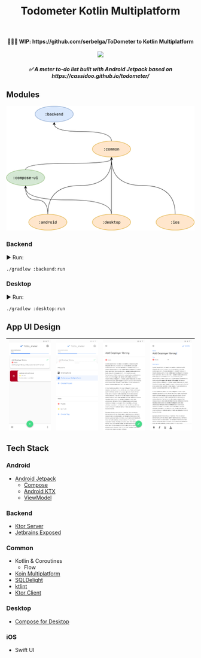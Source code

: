 <h1 align="center">Todometer Kotlin Multiplatform</h1></br>

<h4 align="center">
  🚧🚧🚧 WIP: https://github.com/serbelga/ToDometer to Kotlin Multiplatform
</h4>

<p align="center">
<img src="https://github.com/serbelga/ToDometer_Compose/workflows/Android%20CI/badge.svg">
</p>

<h5 align="center">
✅ A meter to-do list built with Android Jetpack based on https://cassidoo.github.io/todometer/
</h5>

## Modules

<div align="center">
<img src="./resources/arch/modules.png" width="700" />
</div>

### Backend

▶️ Run:

```
./gradlew :backend:run
```

### Desktop

▶️ Run:

```
./gradlew :desktop:run
```

## App UI Design

| <img width="300" src="./resources/Home.png"></img> | <img width="300" src="./resources/Home_BottomSheet.png"></img> | <img width="300" src="./resources/Task_Detail.png"></img> | <img width="300" src="./resources/Edit_Task.png"></img> |
|---|---|---|---|

## Tech Stack

### Android
* [Android Jetpack](https://developer.android.com/jetpack)
  * [Compose](https://developer.android.com/jetpack/compose)
  * [Android KTX](https://developer.android.com/kotlin/ktx)
  * [ViewModel](https://developer.android.com/topic/libraries/architecture/viewmodel)

### Backend
* [Ktor Server](https://ktor.io/)
* [Jetbrains Exposed](https://github.com/JetBrains/Exposed)

### Common
* Kotlin & Coroutines
  * Flow
* [Koin Multiplatform](https://insert-koin.io/docs/setup/v3/)
* [SQLDelight](https://cashapp.github.io/sqldelight/)
* [ktlint](https://ktlint.github.io/)
* [Ktor Client](https://ktor.io/docs/client.html)

### Desktop
* [Compose for Desktop](https://github.com/JetBrains/compose-jb)

### iOS
* Swift UI


